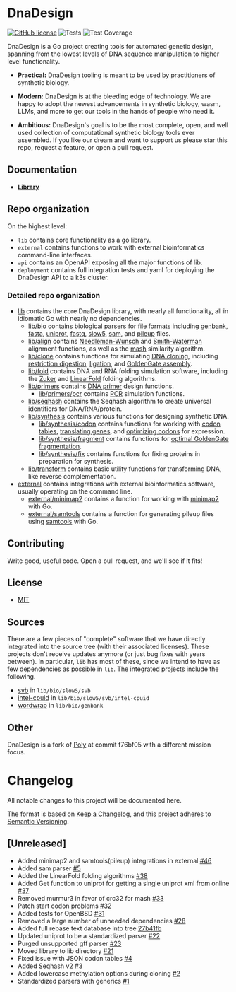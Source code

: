 # DnaDesign

[![GitHub license](https://img.shields.io/badge/license-MIT-blue.svg)](https://github.com/koeng101/dnadesign/blob/main/LICENSE) 
![Tests](https://github.com/koeng101/dnadesign/workflows/Test/badge.svg)
![Test Coverage](https://img.shields.io/endpoint?url=https://gist.githubusercontent.com/koeng101/e8462880f920d70b182d5df3617b30f5/raw/coverage.json)

DnaDesign is a Go project creating tools for automated genetic design, spanning from the lowest levels of DNA sequence manipulation to higher level functionality.

* **Practical:** DnaDesign tooling is meant to be used by practitioners of synthetic biology.

* **Modern:** DnaDesign is at the bleeding edge of technology. We are happy to adopt the newest advancements in synthetic biology, wasm, LLMs, and more to get our tools in the hands of people who need it.

* **Ambitious:** DnaDesign's goal is to be the most complete, open, and well used collection of computational synthetic biology tools ever assembled. If you like our dream and want to support us please star this repo, request a feature, or open a pull request.

## Documentation

* **[Library](https://pkg.go.dev/github.com/koeng101/dnadesign)**

## Repo organization

On the highest level:
* `lib` contains core functionality as a go library.
* `external` contains functions to work with external bioinformatics command-line interfaces.
* `api` contains an OpenAPI exposing all the major functions of lib.
* `deployment` contains full integration tests and yaml for deploying the DnaDesign API to a k3s cluster.

### Detailed repo organization

* [lib](https://pkg.go.dev/github.com/koeng101/dnadesign/lib) contains the core DnaDesign library, with nearly all functionality, all in idiomatic Go with nearly no dependencies.
    * [lib/bio](https://pkg.go.dev/github.com/koeng101/dnadesign/lib/bio) contains biological parsers for file formats including [genbank](https://github.com/Koeng101/dnadesign/blob/main/lib/bio/genbank/genbank.go), [fasta](https://github.com/Koeng101/dnadesign/blob/main/lib/bio/fasta/fasta.go), [uniprot](https://github.com/Koeng101/dnadesign/blob/main/lib/bio/uniprot/uniprot.go), [fastq](https://github.com/Koeng101/dnadesign/blob/main/lib/bio/fastq/fastq.go), [slow5](https://github.com/Koeng101/dnadesign/blob/main/lib/bio/slow5/slow5.go), [sam](https://github.com/Koeng101/dnadesign/blob/main/lib/bio/sam/sam.go), and [pileup](https://github.com/Koeng101/dnadesign/blob/main/lib/bio/pileup/pileup.go) files.
    * [lib/align](https://pkg.go.dev/github.com/koeng101/dnadesign/lib/align) contains [Needleman-Wunsch](https://en.wikipedia.org/wiki/Needleman%E2%80%93Wunsch_algorithm) and [Smith-Waterman](https://en.wikipedia.org/wiki/Smith%E2%80%93Waterman_algorithm) alignment functions, as well as the [mash](https://doi.org/10.1186/s13059-016-0997-x) similarity algorithm.
    * [lib/clone](https://pkg.go.dev/github.com/koeng101/dnadesign/lib/clone) contains functions for simulating [DNA cloning](https://en.wikipedia.org/wiki/Molecular_cloning), including [restriction digestion](https://www.neb.com/en-us/applications/cloning-and-synthetic-biology/dna-preparation/restriction-enzyme-digestion), [ligation](https://en.wikipedia.org/wiki/Ligation_(molecular_biology)), and [GoldenGate assembly](https://en.wikipedia.org/wiki/Golden_Gate_Cloning).
    * [lib/fold](https://pkg.go.dev/github.com/koeng101/dnadesign/lib/fold) contains DNA and RNA folding simulation software, including the [Zuker](https://doi.org/10.1093/nar/9.1.133) and [LinearFold](https://doi.org/10.1093/bioinformatics/btz375) folding algorithms.
    * [lib/primers](https://pkg.go.dev/github.com/koeng101/dnadesign/lib/primers) contains [DNA primer](https://www.nature.com/scitable/definition/primer-305/) design functions.
        * [lib/primers/pcr](https://pkg.go.dev/github.com/koeng101/dnadesign/lib/primers/pcr) contains [PCR](https://www.ncbi.nlm.nih.gov/probe/docs/techpcr/) simulation functions.
    * [lib/seqhash](https://pkg.go.dev/github.com/koeng101/dnadesign/lib/seqhash) contains the Seqhash algorithm to create universal identifiers for DNA/RNA/protein.
    * [lib/synthesis](https://pkg.go.dev/github.com/koeng101/dnadesign/lib/synthesis) contains various functions for designing synthetic DNA.
        * [lib/synthesis/codon](https://pkg.go.dev/github.com/koeng101/dnadesign/lib/synthesis/codon) contains functions for working with [codon tables](https://en.wikipedia.org/wiki/DNA_and_RNA_codon_tables), [translating genes](https://en.wikipedia.org/wiki/Translation_(biology)), and [optimizing codons](https://doi.org/10.1073/pnas.0909910107) for expression.
        * [lib/synthesis/fragment](https://pkg.go.dev/github.com/koeng101/dnadesign/lib/synthesis/fragment) contains functions for [optimal GoldenGate fragmentation](https://doi.org/10.1371/journal.pone.0238592).
        * [lib/synthesis/fix](https://pkg.go.dev/github.com/koeng101/dnadesign/lib/synthesis/fix) contains functions for fixing proteins in preparation for synthesis.
    * [lib/transform](https://pkg.go.dev/github.com/koeng101/dnadesign/lib/transform) contains basic utility functions for transforming DNA, like reverse complementation.
* [external](https://pkg.go.dev/github.com/koeng101/dnadesign/external) contains integrations with external bioinformatics software, usually operating on the command line.
    * [external/minimap2](https://pkg.go.dev/github.com/koeng101/dnadesign/external/minimap2) contains a function for working with [minimap2](https://github.com/lh3/minimap2) with Go.
    * [external/samtools](https://pkg.go.dev/github.com/koeng101/dnadesign/external/samtools) contains a function for generating pileup files using [samtools](https://github.com/samtools/samtools) with Go.


## Contributing

Write good, useful code. Open a pull request, and we'll see if it fits!

## License

* [MIT](LICENSE)

## Sources

There are a few pieces of "complete" software that we have directly integrated into the source tree (with their associated licenses). These projects don't receive updates anymore (or just bug fixes with years between). In particular, `lib` has most of these, since we intend to have as few dependencies as possible in `lib`. The integrated projects include the following.
- [svb](https://github.com/rleiwang/svb) in `lib/bio/slow5/svb`
- [intel-cpuid](https://github.com/aregm/cpuid) in `lib/bio/slow5/svb/intel-cpuid`
- [wordwrap](https://github.com/mitchellh/go-wordwrap) in `lib/bio/genbank`

## Other

DnaDesign is a fork of [Poly](https://github.com/TimothyStiles/poly) at commit f76bf05 with a different mission focus. 

# Changelog

All notable changes to this project will be documented here.

The format is based on [Keep a Changelog](https://keepachangelog.com/en/1.0.0/),
and this project adheres to [Semantic Versioning](https://semver.org/spec/v2.0.0.html).

## [Unreleased]
- Added minimap2 and samtools(pileup) integrations in external [#46](https://github.com/Koeng101/dnadesign/pull/46)
- Added sam parser [#5](https://github.com/Koeng101/dnadesign/pull/5)
- Added the LinearFold folding algorithms [#38](https://github.com/Koeng101/dnadesign/pull/38)
- Added Get function to uniprot for getting a single uniprot xml from online [#37](https://github.com/Koeng101/dnadesign/pull/37)
- Removed murmur3 in favor of crc32 for mash [#33](https://github.com/Koeng101/dnadesign/pull/33)
- Patch start codon problems [#32](https://github.com/Koeng101/dnadesign/pull/32)
- Added tests for OpenBSD [#31](https://github.com/Koeng101/dnadesign/pull/31)
- Removed a large number of unneeded dependencies [#28](https://github.com/Koeng101/dnadesign/pull/28)
- Added full rebase text database into tree [27b41fb](https://github.com/Koeng101/dnadesign/commit/27b41fb4fdb849d569278c965849e6f28fb2a7f6)
- Updated uniprot to be a standardized parser [#22](https://github.com/Koeng101/dnadesign/pull/22)
- Purged unsupported gff parser [#23](https://github.com/Koeng101/dnadesign/pull/23)
- Moved library to lib directory [#21](https://github.com/Koeng101/dnadesign/pull/21)
- Fixed issue with JSON codon tables [#4](https://github.com/Koeng101/dnadesign/pull/4)
- Added Seqhash v2 [#3](https://github.com/Koeng101/dnadesign/pull/3)
- Added lowercase methylation options during cloning [#2](https://github.com/Koeng101/dnadesign/pull/2)
- Standardized parsers with generics [#1](https://github.com/Koeng101/dnadesign/pull/1)
